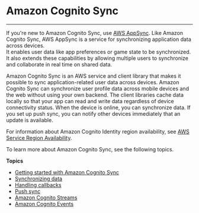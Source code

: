 # Amazon Cognito Sync<a name="cognito-sync"></a>

****  
If you're new to Amazon Cognito Sync, use [AWS AppSync](https://aws.amazon.com/appsync/)\. Like Amazon Cognito Sync, AWS AppSync is a service for synchronizing application data across devices\.  
It enables user data like app preferences or game state to be synchronized\. It also extends these capabilities by allowing multiple users to synchronize and collaborate in real time on shared data\.

 Amazon Cognito Sync is an AWS service and client library that makes it possible to sync application\-related user data across devices\. Amazon Cognito Sync can synchronize user profile data across mobile devices and the web without using your own backend\. The client libraries cache data locally so that your app can read and write data regardless of device connectivity status\. When the device is online, you can synchronize data\. If you set up push sync, you can notify other devices immediately that an update is available\. 

 For information about Amazon Cognito Identity region availability, see [AWS Service Region Availability](http://aws.amazon.com/about-aws/global-infrastructure/regional-product-services/)\. 

To learn more about Amazon Cognito Sync, see the following topics\.

**Topics**
+ [Getting started with Amazon Cognito Sync](getting-started-with-cognito-sync.md)
+ [Synchronizing data](synchronizing-data.md)
+ [Handling callbacks](handling-callbacks.md)
+ [Push sync](push-sync.md)
+ [Amazon Cognito Streams](cognito-streams.md)
+ [Amazon Cognito Events](cognito-events.md)